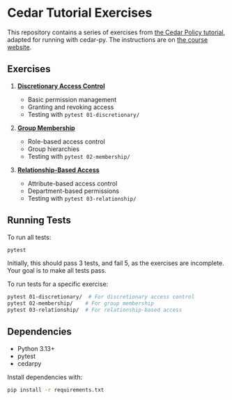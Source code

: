 # Cedar Tutorial Exercises

This repository contains a series of exercises from [the Cedar Policy tutorial](https://www.cedarpolicy.com/en/tutorial), adapted for running with cedar-py. The instructions are on [the course website](https://courses.cs.ut.ee/2025/softsec/spring/Main/Cedar).

## Exercises

1. **[Discretionary Access Control](01-discretionary)**
   - Basic permission management
   - Granting and revoking access
   - Testing with `pytest 01-discretionary/`

2. **[Group Membership](02-membership/)**
   - Role-based access control
   - Group hierarchies
   - Testing with `pytest 02-membership/`

3. **[Relationship-Based Access](03-relationship/)**
   - Attribute-based access control
   - Department-based permissions
   - Testing with `pytest 03-relationship/`

## Running Tests

To run all tests:
```bash
pytest
```

Initially, this should pass 3 tests, and fail 5, as the exercises are incomplete. Your goal is to make all tests pass.

To run tests for a specific exercise:
```bash
pytest 01-discretionary/  # For discretionary access control
pytest 02-membership/    # For group membership
pytest 03-relationship/  # For relationship-based access
```

## Dependencies

- Python 3.13+
- pytest
- cedarpy

Install dependencies with:
```bash
pip install -r requirements.txt
```
